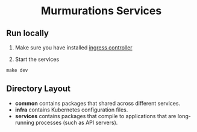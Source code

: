 <div align="center">
<br/>
<h1>Murmurations Services</h1>
</div>

## Run locally

1. Make sure you have installed [ingress controller](https://kubernetes.github.io/ingress-nginx/deploy/)

2. Start the services

```
make dev
```

## Directory Layout

* **common** contains packages that shared across different services.
* **infra** contains Kubernetes configuration files.
* **services** contains packages that compile to applications that are long-running processes (such as API servers).
